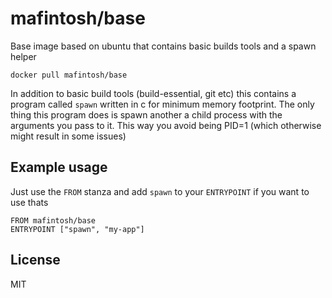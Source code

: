 # mafintosh/base

Base image based on ubuntu that contains basic builds tools and a spawn helper

```
docker pull mafintosh/base
```

In addition to basic build tools (build-essential, git etc) this contains a program
called `spawn` written in c for minimum memory footprint.
The only thing this program does is spawn another a child process with the arguments you pass to it. This way you avoid being PID=1 (which otherwise might result in some issues)

## Example usage

Just use the `FROM` stanza and add `spawn` to your `ENTRYPOINT` if you want to use thats

```
FROM mafintosh/base
ENTRYPOINT ["spawn", "my-app"]
```

## License

MIT